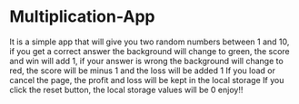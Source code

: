 # Multiplication-App
It is a simple app that will give you two random numbers between 1 and 10, if you get a correct answer the background will change to green, the score and win will add 1, if your answer is wrong the background will change to red, the score will be minus 1 and the loss will be added 1
If you load or cancel the page, the profit and loss will be kept in the local storage
If you click the reset button, the local storage values will be 0
enjoy!!
